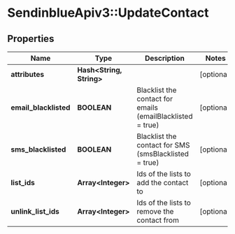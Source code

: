 # SendinblueApiv3::UpdateContact

## Properties
Name | Type | Description | Notes
------------ | ------------- | ------------- | -------------
**attributes** | **Hash&lt;String, String&gt;** |  | [optional] 
**email_blacklisted** | **BOOLEAN** | Blacklist the contact for emails (emailBlacklisted &#x3D; true) | [optional] 
**sms_blacklisted** | **BOOLEAN** | Blacklist the contact for SMS (smsBlacklisted &#x3D; true) | [optional] 
**list_ids** | **Array&lt;Integer&gt;** | Ids of the lists to add the contact to | [optional] 
**unlink_list_ids** | **Array&lt;Integer&gt;** | Ids of the lists to remove the contact from | [optional] 


